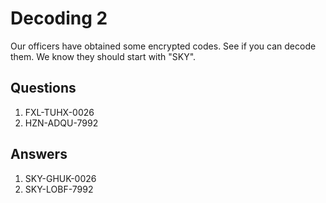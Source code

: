 # Decoding 2
Our officers have obtained some encrypted codes. See if you can decode them. We know they should start with "SKY".

## Questions
1. FXL-TUHX-0026
2. HZN-ADQU-7992

## Answers
1. SKY-GHUK-0026
2. SKY-LOBF-7992
